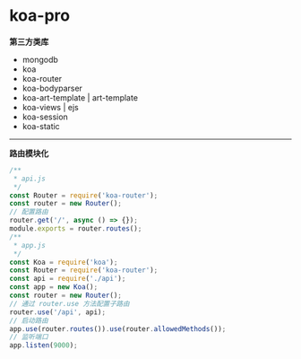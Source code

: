 # koa-pro

**第三方类库**

- mongodb
- koa
- koa-router
- koa-bodyparser
- koa-art-template | art-template
- koa-views | ejs
- koa-session
- koa-static

---

**路由模块化**

```js
/**
 * api.js
 */
const Router = require('koa-router');
const router = new Router();
// 配置路由
router.get('/', async () => {});
module.exports = router.routes();
/**
 * app.js
 */
const Koa = require('koa');
const Router = require('koa-router');
const api = require('./api');
const app = new Koa();
const router = new Router();
// 通过 router.use 方法配置子路由
router.use('/api', api);
// 启动路由
app.use(router.routes()).use(router.allowedMethods());
// 监听端口
app.listen(9000);
```
